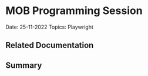 # MOB Programming Session

Date: 25-11-2022
Topics: Playwright

## Related Documentation

>

## Summary
